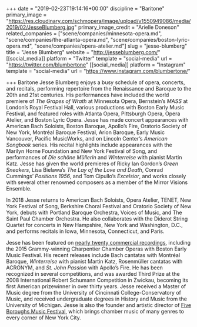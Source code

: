 +++
date = "2019-02-23T19:14:16+00:00"
discipline = "Baritone"
primary_image = "https://res.cloudinary.com/schmopera/image/upload/v1550949086/media/2019/02/JesseBlumberg.jpg"
primary_image_credit = "Arielle Doneson"
related_companies = ["scene/companies/minnesota-opera.md", "scene/companies/the-atlanta-opera.md", "scene/companies/boston-lyric-opera.md", "scene/companies/opera-atelier.md"]
slug = "jesse-blumberg"
title = "Jesse Blumberg"
website = "http://jesseblumberg.com/"
[[social_media]]
platform = "Twitter"
template = "social-media"
url = "https://twitter.com/blumbertone"
[[social_media]]
platform = "Instagram"
template = "social-media"
url = "https://www.instagram.com/blumbertone/"

+++
Baritone Jesse Blumberg enjoys a busy schedule of opera, concerts, and recitals, performing repertoire from the Renaissance and Baroque to the 20th and 21st centuries. His performances have included the world premiere of _The Grapes of Wrath_ at Minnesota Opera, Bernstein’s _MASS_ at London’s Royal Festival Hall, various productions with Boston Early Music Festival, and featured roles with Atlanta Opera, Pittsburgh Opera, Opera Atelier, and Boston Lyric Opera. Jesse has made concert appearances with American Bach Soloists, Boston Baroque, Apollo’s Fire, Oratorio Society of New York, Montréal Baroque Festival, Arion Baroque, Early Music Vancouver, Pacific MusicWorks, and on Lincoln Center’s _American Songbook_ series. His recital highlights include appearances with the Marilyn Horne Foundation and New York Festival of Song, and performances of _Die schöne Müllerin_ and _Winterreise_ with pianist Martin Katz. Jesse has given the world premieres of Ricky Ian Gordon’s _Green Sneakers_, Lisa Bielawa’s _The Lay of the Love and Death_, Conrad Cummings’ _Positions 1956_, and Tom Cipullo’s _Excelsior_, and works closely with several other renowned composers as a member of the Mirror Visions Ensemble.

In 2018 Jesse returns to American Bach Soloists, Opera Atelier, TENET, New York Festival of Song, Berkshire Choral Festival and Oratorio Society of New York, debuts with Portland Baroque Orchestra, Voices of Music, and The Saint Paul Chamber Orchestra. He also collaborates with the Diderot String Quartet for concerts in New Hampshire, New York and Washington, D.C., and performs recitals in Iowa, Minnesota, Connecticut, and Paris.

Jesse has been featured on [nearly twenty commercial recordings](http://jesseblumberg.com/media/), including the 2015 Grammy-winning Charpentier Chamber Operas with Boston Early Music Festival. His recent releases include Bach cantatas with Montréal Baroque, _Winterreise_ with pianist Martin Katz, Rosenmüller cantatas with ACRONYM, and _St. John Passion_ with Apollo’s Fire. He has been recognized in several competitions, and was awarded Third Prize at the 2008 International Robert Schumann Competition in Zwickau, becoming its first American prizewinner in over thirty years. Jesse received a Master of Music degree from the University of Cincinnati College-Conservatory of Music, and received undergraduate degrees in History and Music from the University of Michigan. Jesse is also the founder and artistic director of [Five Boroughs Music Festival](http://5bmf.org/), which brings chamber music of many genres to every corner of New York City.